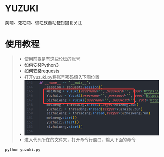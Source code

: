 # YUZUKI
美萌、死宅网、御宅族自动签到回复关注

# 使用教程
>* 使用前提是有这些论坛的账号
>* [如何安装Python3](https://www.liaoxuefeng.com/wiki/1016959663602400/1016959856222624)
>* [如何安装requests](https://zhuanlan.zhihu.com/p/46001223)
>* 打开yuzuki.py将账号密码填入下图位置
>* ![loli](01.png)
>* 进入代码所在的文件夹，打开命令行窗口，输入下面的命令
```
python yuzuki.py
```
